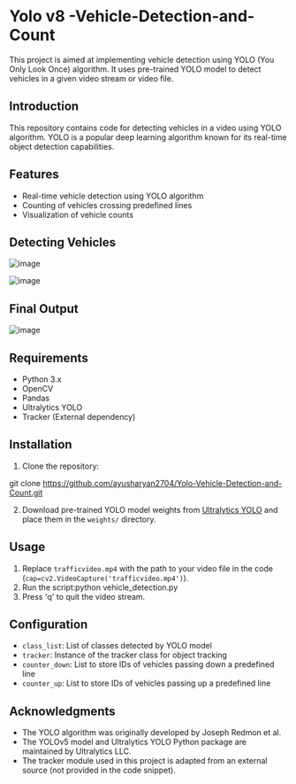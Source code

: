 # Yolo v8 -Vehicle-Detection-and-Count

This project is aimed at implementing vehicle detection using YOLO (You Only Look Once) algorithm. It uses pre-trained YOLO model to detect vehicles in a given video stream or video file.

## Introduction

This repository contains code for detecting vehicles in a video using YOLO algorithm. YOLO is a popular deep learning algorithm known for its real-time object detection capabilities.

## Features

- Real-time vehicle detection using YOLO algorithm
- Counting of vehicles crossing predefined lines
- Visualization of vehicle counts

## Detecting Vehicles 
![image](https://github.com/ayusharyan2704/Yolo-Vehicle-Detection-and-Count/assets/152168191/4a177c78-bbf9-485b-b975-2a4ed20ee580)

![image](https://github.com/ayusharyan2704/Yolo-Vehicle-Detection-and-Count/assets/152168191/3b3e9d14-4926-4cbd-b0e0-f87029421f55)

## Final Output
![image](https://github.com/ayusharyan2704/Yolo-Vehicle-Detection-and-Count/assets/152168191/04f5a34f-2ce2-44ba-9774-7230a6f29b29)



## Requirements

- Python 3.x
- OpenCV
- Pandas
- Ultralytics YOLO
- Tracker (External dependency)

## Installation

1. Clone the repository:

git clone https://github.com/ayusharyan2704/Yolo-Vehicle-Detection-and-Count.git

2. Download pre-trained YOLO model weights from [Ultralytics YOLO](https://github.com/ultralytics/yolov5) and place them in the `weights/` directory.

## Usage

1. Replace `trafficvideo.mp4` with the path to your video file in the code (`cap=cv2.VideoCapture('trafficvideo.mp4')`).
2. Run the script:python vehicle_detection.py
3. Press 'q' to quit the video stream.

## Configuration

- `class_list`: List of classes detected by YOLO model
- `tracker`: Instance of the tracker class for object tracking
- `counter_down`: List to store IDs of vehicles passing down a predefined line
- `counter_up`: List to store IDs of vehicles passing up a predefined line


## Acknowledgments

- The YOLO algorithm was originally developed by Joseph Redmon et al.
- The YOLOv5 model and Ultralytics YOLO Python package are maintained by Ultralytics LLC.
- The tracker module used in this project is adapted from an external source (not provided in the code snippet).






